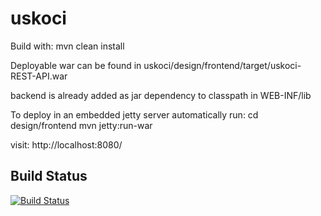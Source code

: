 uskoci
======
Build with:
mvn clean install

Deployable war can be found in uskoci/design/frontend/target/uskoci-REST-API.war

backend is already added as jar dependency to classpath in WEB-INF/lib

To deploy in an embedded jetty server automatically run:
cd design/frontend
mvn jetty:run-war

visit: http://localhost:8080/

## Build Status
[![Build Status](https://buildhive.cloudbees.com/job/Vunovati/job/uskoci/badge/icon)](https://buildhive.cloudbees.com/job/Vunovati/job/uskoci/)